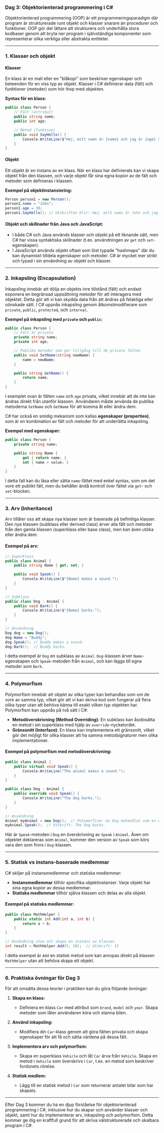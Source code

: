 ### Dag 3: Objektorienterad programmering i C#

Objektorienterad programmering (OOP) är ett programmeringsparadigm där program är strukturerade runt objekt och klasser snarare än procedurer och funktioner. OOP gör det lättare att strukturera och underhålla stora kodbaser genom att bryta ner program i självständiga komponenter som representerar olika verkliga eller abstrakta entiteter.

---

### 1. **Klasser och objekt**

#### **Klasser**
En klass är en mall eller en "blåkopi" som beskriver egenskaper och beteenden för en viss typ av objekt. Klasser i C# definierar data (fält) och funktioner (metoder) som hör ihop med objekten.

**Syntax för en klass:**
```csharp
public class Person {
    // Fält (attribut)
    public string name;
    public int age;

    // Metod (funktion)
    public void SayHello() {
        Console.WriteLine($"Hej, mitt namn är {name} och jag är {age} år gammal.");
    }
}
```

#### **Objekt**
Ett objekt är en instans av en klass. När en klass har definierats kan vi skapa objekt från den klassen, och varje objekt får sina egna kopior av de fält och metoder som definieras i klassen.

**Exempel på objektinstansiering:**
```csharp
Person person1 = new Person();
person1.name = "John";
person1.age = 30;
person1.SayHello(); // Utskriften blir: Hej, mitt namn är John och jag är 30 år gammal.
```

#### **Objekt och skillnader från Java och JavaScript:**
- I både C# och Java används klasser och objekt på ett liknande sätt, men C# har vissa syntaktiska skillnader (t.ex. användningen av `get` och `set`-egenskaper).
- I JavaScript används objekt oftast som löst typade "hashmaps" där du kan dynamiskt tilldela egenskaper och metoder. C# är mycket mer strikt och typad i sin användning av objekt och klasser.

---

### 2. **Inkapsling (Encapsulation)**

Inkapsling innebär att dölja en objekts inre tillstånd (fält) och endast exponera en begränsad uppsättning metoder för att interagera med objektet. Detta gör att vi kan skydda data från att ändras på felaktiga eller oönskade sätt. I C# uppnås inkapsling genom åtkomstmodifierare som `private`, `public`, `protected`, och `internal`.

**Exempel på inkapsling med `private` och `public`:**
```csharp
public class Person {
    // Fält är privata
    private string name;
    private int age;

    // Publika metoder som ger tillgång till de privata fälten
    public void SetName(string newName) {
        name = newName;
    }

    public string GetName() {
        return name;
    }
}
```

I exemplet ovan är fälten `name` och `age` privata, vilket innebär att de inte kan ändras direkt från utanför klassen. Användaren måste använda de publika metoderna `SetName` och `GetName` för att komma åt eller ändra dem.

C# har också en smidig mekanism som kallas **egenskaper (properties)**, som är en kombination av fält och metoder för att underlätta inkapsling.

**Exempel med egenskaper:**
```csharp
public class Person {
    private string name;

    public string Name {
        get { return name; }
        set { name = value; }
    }
}
```

I detta fall kan du läsa eller sätta `name`-fältet med enkel syntax, som om det vore ett publikt fält, men du behåller ändå kontroll över fältet via `get`- och `set`-blocken.

---

### 3. **Arv (Inheritance)**

Arv tillåter oss att skapa nya klasser som är baserade på befintliga klasser. Den nya klassen (subklass eller derived class) ärver alla fält och metoder från den gamla klassen (superklass eller base class), men kan även utöka eller ändra dem.

#### **Exempel på arv:**
```csharp
// Superklass
public class Animal {
    public string Name { get; set; }

    public void Speak() {
        Console.WriteLine($"{Name} makes a sound.");
    }
}

// Subklass
public class Dog : Animal {
    public void Bark() {
        Console.WriteLine($"{Name} barks.");
    }
}

// Användning
Dog dog = new Dog();
dog.Name = "Buddy";
dog.Speak(); // Buddy makes a sound.
dog.Bark();  // Buddy barks.
```

I detta exempel är `Dog` en subklass av `Animal`. `Dog`-klassen ärver `Name`-egenskapen och `Speak`-metoden från `Animal`, och kan lägga till egna metoder som `Bark`.

---

### 4. **Polymorfism**

Polymorfism innebär att objekt av olika typer kan behandlas som om de vore av samma typ, vilket gör att vi kan skriva kod som fungerar på flera olika typer utan att behöva känna till exakt vilken typ objekten har. Polymorfism kan uppnås på två sätt i C#:
- **Metodöverskrivning (Method Overriding)**: En subklass kan åsidosätta en metod i sin superklass med hjälp av `override`-nyckelordet.
- **Gränssnitt (Interface)**: En klass kan implementera ett gränssnitt, vilket gör det möjligt för olika klasser att ha samma metodsignaturer men olika implementationer.

#### **Exempel på polymorfism med metodöverskrivning:**
```csharp
public class Animal {
    public virtual void Speak() {
        Console.WriteLine("The animal makes a sound.");
    }
}

public class Dog : Animal {
    public override void Speak() {
        Console.WriteLine("The dog barks.");
    }
}

// Användning
Animal myAnimal = new Dog();  // Polymorfism: en Dog behandlas som en Animal
myAnimal.Speak();  // Utskrift: The dog barks.
```

Här är `Speak`-metoden i `Dog` en överskrivning av `Speak` i `Animal`. Även om objektet deklareras som `Animal`, kommer den version av `Speak` som körs vara den som finns i `Dog`-klassen.

---

### 5. **Statisk vs instans-baserade medlemmar**

C# skiljer på instansmedlemmar och statiska medlemmar:
- **Instansmedlemmar** tillhör specifika objektinstanser. Varje objekt har sina egna kopior av dessa medlemmar.
- **Statiska medlemmar** tillhör själva klassen och delas av alla objekt.

#### **Exempel på statiska medlemmar:**
```csharp
public class MathHelper {
    public static int Add(int a, int b) {
        return a + b;
    }
}

// Användning utan att skapa en instans av klassen
int result = MathHelper.Add(5, 10);  // Utskrift: 15
```

I detta exempel är `Add` en statisk metod som kan anropas direkt på klassen `MathHelper` utan att behöva skapa ett objekt.

---

### 6. **Praktiska övningar för Dag 3**

För att omsätta dessa teorier i praktiken kan du göra följande övningar:

1. **Skapa en klass:**
   - Definiera en klass `Car` med attribut som `brand`, `model` och `year`. Skapa metoder som låter användaren köra och stanna bilen.

2. **Använd inkapsling:**
   - Modifiera din `Car`-klass genom att göra fälten privata och skapa egenskaper för att få och sätta värdena på dessa fält.

3. **Implementera arv och polymorfism:**
   - Skapa en superklass `Vehicle` och låt `Car` ärva från `Vehicle`. Skapa en metod i `Vehicle` som överskrivs i `Car`, t.ex. en metod som beskriver fordonets rörelse.

4. **Statisk medlem:**
   - Lägg till en statisk metod i `Car` som returnerar antalet bilar som har skapats.

---

Efter Dag 3 kommer du ha en djup förståelse för objektorienterad programmering i C#, inklusive hur du skapar och använder klasser och objekt, samt hur du implementerar arv, inkapsling och polymorfism. Detta kommer ge dig en kraftfull grund för att skriva välstrukturerade och skalbara program i C#.
